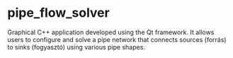# pipe_flow_solver
Graphical C++ application developed using the Qt framework. It allows users to configure and solve a pipe network that connects sources (forrás) to sinks (fogyasztó) using various pipe shapes.
